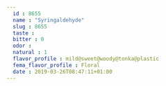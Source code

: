 ```yaml
---
  id : 8655
  name : "Syringaldehyde"
  slug : 8655
  taste : 
  bitter : 0
  odor : 
  natural : 1
  flavor_profile : mild@sweet@woody@tonka@plastic
  fema_flavor_profile : Floral
  date : 2019-03-26T08:47:11+01:00
---
```



